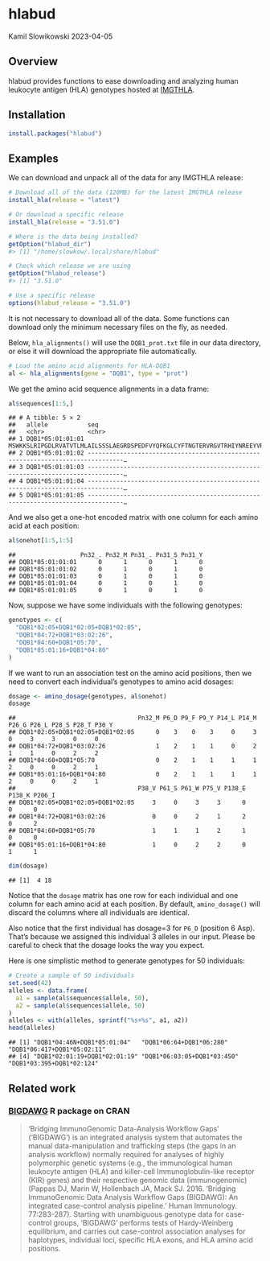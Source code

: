 hlabud
================
Kamil Slowikowski
2023-04-05

## Overview

hlabud provides functions to ease downloading and analyzing human
leukocyte antigen (HLA) genotypes hosted at
[IMGTHLA](https://github.com/ANHIG/IMGTHLA).

## Installation

``` r
install.packages("hlabud")
```

## Examples

We can download and unpack all of the data for any IMGTHLA release:

``` r
# Download all of the data (120MB) for the latest IMGTHLA release
install_hla(release = "latest")

# Or download a specific release
install_hla(release = "3.51.0")

# Where is the data being installed?
getOption("hlabud_dir")
#> [1] "/home/slowkow/.local/share/hlabud"

# Check which release we are using
getOption("hlabud_release")
#> [1] "3.51.0"

# Use a specific release
options(hlabud_release = "3.51.0")
```

It is not necessary to download all of the data. Some functions can
download only the minimum necessary files on the fly, as needed.

Below, `hla_alignments()` will use the `DQB1_prot.txt` file in our data
directory, or else it will download the appropriate file automatically.

``` r
# Load the amino acid alignments for HLA-DQB1
al <- hla_alignments(gene = "DQB1", type = "prot")
```

We get the amino acid sequence alignments in a data frame:

``` r
al$sequences[1:5,]
```

    ## # A tibble: 5 × 2
    ##   allele           seq                                                                              
    ##   <chr>            <chr>                                                                            
    ## 1 DQB1*05:01:01:01 MSWKKSLRIPGDLRVATVTLMLAILSSSLAEGRDSPEDFVYQFKGLCYFTNGTERVRGVTRHIYNREEYVRFDSDVGVYR…
    ## 2 DQB1*05:01:01:02 --------------------------------------------------------------------------------…
    ## 3 DQB1*05:01:01:03 --------------------------------------------------------------------------------…
    ## 4 DQB1*05:01:01:04 --------------------------------------------------------------------------------…
    ## 5 DQB1*05:01:01:05 --------------------------------------------------------------------------------…

And we also get a one-hot encoded matrix with one column for each amino
acid at each position:

``` r
al$onehot[1:5,1:5]
```

    ##                  Pn32_. Pn32_M Pn31_. Pn31_S Pn31_Y
    ## DQB1*05:01:01:01      0      1      0      1      0
    ## DQB1*05:01:01:02      0      1      0      1      0
    ## DQB1*05:01:01:03      0      1      0      1      0
    ## DQB1*05:01:01:04      0      1      0      1      0
    ## DQB1*05:01:01:05      0      1      0      1      0

Now, suppose we have some individuals with the following genotypes:

``` r
genotypes <- c(
  "DQB1*02:05+DQB1*02:05+DQB1*02:05",
  "DQB1*04:72+DQB1*03:02:26",
  "DQB1*04:60+DQB1*05:70",
  "DQB1*05:01:16+DQB1*04:80"
)
```

If we want to run an association test on the amino acid positions, then
we need to convert each individual’s genotypes to amino acid dosages:

``` r
dosage <- amino_dosage(genotypes, al$onehot)
dosage
```

    ##                                  Pn32_M P6_D P9_F P9_Y P14_L P14_M P26_G P26_L P28_S P28_T P30_Y
    ## DQB1*02:05+DQB1*02:05+DQB1*02:05      0    3    0    3     0     3     0     3     3     0     0
    ## DQB1*04:72+DQB1*03:02:26              1    2    1    1     0     2     1     1     0     2     2
    ## DQB1*04:60+DQB1*05:70                 0    2    1    1     1     1     2     0     0     2     1
    ## DQB1*05:01:16+DQB1*04:80              0    2    1    1     1     1     2     0     0     2     1
    ##                                  P38_V P61_S P61_W P75_V P138_E P138_K P206_I
    ## DQB1*02:05+DQB1*02:05+DQB1*02:05     3     0     3     3      0      0      0
    ## DQB1*04:72+DQB1*03:02:26             0     0     2     1      2      0      2
    ## DQB1*04:60+DQB1*05:70                1     1     1     2      1      0      0
    ## DQB1*05:01:16+DQB1*04:80             1     0     2     2      0      1      1

``` r
dim(dosage)
```

    ## [1]  4 18

Notice that the `dosage` matrix has one row for each individual and one
column for each amino acid at each position. By default,
`amino_dosage()` will discard the columns where all individuals are
identical.

Also notice that the first individual has dosage=3 for `P6_D` (position
6 Asp). That’s because we assigned this individual 3 alleles in our
input. Please be careful to check that the dosage looks the way you
expect.

Here is one simplistic method to generate genotypes for 50 individuals:

``` r
# Create a sample of 50 individuals
set.seed(42)
alleles <- data.frame(
  a1 = sample(al$sequences$allele, 50),
  a2 = sample(al$sequences$allele, 50)
)
alleles <- with(alleles, sprintf("%s+%s", a1, a2))
head(alleles)
```

    ## [1] "DQB1*04:46N+DQB1*05:01:04"   "DQB1*06:64+DQB1*06:280"      "DQB1*06:417+DQB1*05:02:11"  
    ## [4] "DQB1*02:01:19+DQB1*02:01:19" "DQB1*06:03:05+DQB1*03:450"   "DQB1*03:395+DQB1*02:124"

## Related work

### [BIGDAWG](https://CRAN.R-project.org/package=BIGDAWG) R package on CRAN

> ‘Bridging ImmunoGenomic Data-Analysis Workflow Gaps’ (‘BIGDAWG’) is an
> integrated analysis system that automates the manual data-manipulation
> and trafficking steps (the gaps in an analysis workflow) normally
> required for analyses of highly polymorphic genetic systems (e.g., the
> immunological human leukocyte antigen (HLA) and killer-cell
> Immunoglobulin-like receptor (KIR) genes) and their respective genomic
> data (immunogenomic) (Pappas DJ, Marin W, Hollenbach JA, Mack SJ.
> 2016. ‘Bridging ImmunoGenomic Data Analysis Workflow Gaps (BIGDAWG):
> An integrated case-control analysis pipeline.’ Human Immunology.
> 77:283-287). Starting with unambiguous genotype data for case-control
> groups, ‘BIGDAWG’ performs tests of Hardy-Weinberg equilibrium, and
> carries out case-control association analyses for haplotypes,
> individual loci, specific HLA exons, and HLA amino acid positions.
